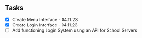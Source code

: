 ## Tasks

- [X] Create Menu Interface - 04.11.23
- [X] Create Login Interface - 04.11.23
- [ ] Add functioning Login System using an API for School Servers